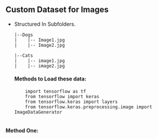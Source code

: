 ## Custom Dataset for Images

* Structured In Subfolders.

      |--Dogs
      |    |-- Image1.jpg
      |    |-- Image2.jpg
      
      |--Cats
      |    |-- image1.jpg
      |    |-- image2.jpg

  #### Methods to Load these data:
  
  ``` 
      import tensorflow as tf
      from tensorflow import keras
      from tensorflow.keras import layers
      from tensorflow.keras.preprocessing.image import ImageDataGenerator
      
 #### Method One:
      
